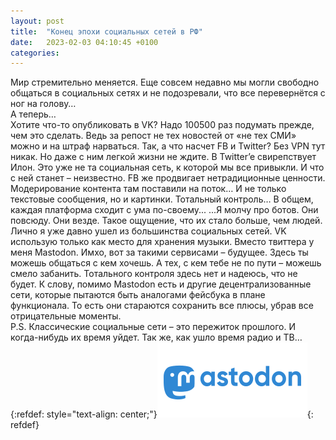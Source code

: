 ```yaml
---
layout: post
title:  "Конец эпохи социальных сетей в РФ"
date:   2023-02-03 04:10:45 +0100
categories:
---
```


Мир стремительно меняется. Еще совсем недавно мы могли свободно общаться в социальных сетях и не подозревали, что все перевернётся с ног на голову…
<br />А теперь…
<br />Хотите что-то опубликовать в VK? Надо 100500 раз подумать прежде, чем это сделать. Ведь за репост не тех новостей от «не тех СМИ» можно и на штраф нарваться.
Так, а что насчет FB и Twitter? Без VPN тут никак. Но даже с ним легкой жизни не ждите. В Twitter’e свирепствует Илон. Это уже не та социальная сеть, к которой мы все привыкли. И что с ней станет – неизвестно. FB же продвигает нетрадиционные ценности. Модерирование контента там поставили на поток… И не только текстовые сообщения, но и картинки. Тотальный контроль… 
В общем, каждая платформа сходит с ума по-своему...
...Я молчу про ботов. Они повсюду. Они везде. Такое ощущение, что их стало больше, чем людей.
<br />Лично я уже давно ушел из большинства социальных сетей. VK использую только как место для хранения музыки. Вместо твиттера у меня Mastodon. Имхо, вот за такими сервисами – будущее. Здесь ты можешь общаться с кем хочешь. А тех, с кем тебе не по пути – можешь смело забанить. Тотального контроля здесь нет и надеюсь, что не будет. К слову, помимо Mastodon есть и другие децентрализованные сети, которые пытаются быть аналогами фейсбука в плане функционала. То есть они стараются сохранить все плюсы, убрав все отрицательные моменты.
<br />P.S. Классические социальные сети – это пережиток прошлого. И когда-нибудь их время уйдет. Так же, как ушло время радио и ТВ…
<br />{:refdef: style="text-align: center;"}[![Mastodon](/images/mast.svg)](https://https://joinmastodon.org/){: refdef}
